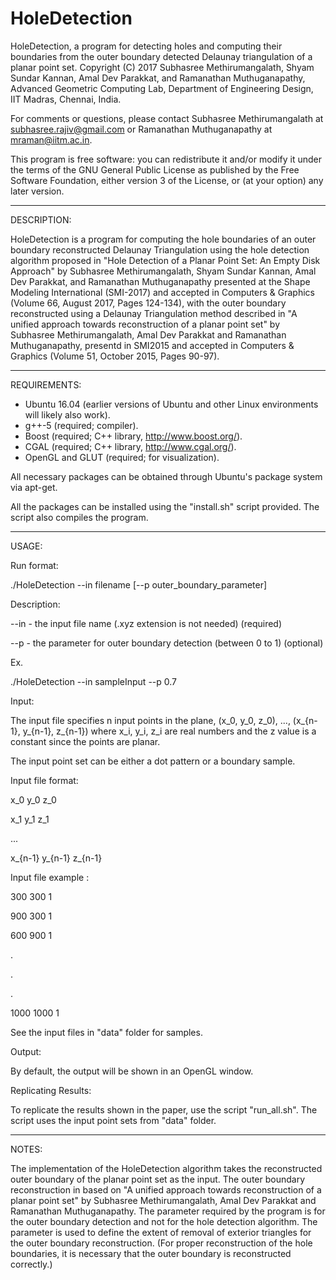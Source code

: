 # HoleDetection 
HoleDetection, a program for detecting holes and computing their boundaries from the outer boundary detected Delaunay triangulation of a planar point set.
Copyright (C) 2017 Subhasree Methirumangalath, Shyam Sundar Kannan, Amal Dev Parakkat, and Ramanathan Muthuganapathy, Advanced Geometric Computing Lab, Department of Engineering Design, IIT Madras, Chennai, India.

For comments or questions, please contact Subhasree Methirumangalath at subhasree.rajiv@gmail.com or Ramanathan Muthuganapathy at mraman@iitm.ac.in.

This program is free software: you can redistribute it and/or modify
it under the terms of the GNU General Public License as published by
the Free Software Foundation, either version 3 of the License, or
(at your option) any later version.

--------------------------------------------------------------------------------

DESCRIPTION:

HoleDetection is a program for computing the hole boundaries of an outer boundary reconstructed Delaunay Triangulation using the hole detection algorithm proposed in "Hole Detection of a Planar Point Set: An Empty Disk Approach" by Subhasree Methirumangalath, Shyam Sundar Kannan, Amal Dev Parakkat, and Ramanathan Muthuganapathy presented at the Shape Modeling International (SMI-2017) and accepted in Computers & Graphics
(Volume 66, August 2017, Pages 124-134), with the outer boundary reconstructed using a Delaunay Triangulation method described in "A unified approach towards reconstruction of a planar point set" by Subhasree Methirumangalath, Amal Dev Parakkat and Ramanathan Muthuganapathy, presentd in SMI2015 and accepted in Computers & Graphics (Volume 51, October 2015, Pages 90-97). 

--------------------------------------------------------------------------------

REQUIREMENTS:

- Ubuntu 16.04 (earlier versions of Ubuntu and other Linux environments will likely also work).
- g++-5                  (required; compiler).
- Boost                  (required; C++ library, http://www.boost.org/).
- CGAL                   (required; C++ library, http://www.cgal.org/).
- OpenGL and GLUT        (required; for visualization).

All necessary packages can be obtained through Ubuntu's package system via apt-get.

All the packages can be installed using the "install.sh" script provided. The script also compiles the program.

--------------------------------------------------------------------------------

USAGE:

Run format:

./HoleDetection --in filename [--p outer_boundary_parameter]

Description:

  --in - the input file name (.xyz extension is not needed) (required)
  
  --p  - the parameter for outer boundary detection (between 0 to 1) (optional)

Ex.

./HoleDetection --in sampleInput --p 0.7


Input:

The input file specifies n input points in the plane, (x_0, y_0, z_0), ..., (x_{n-1}, y_{n-1}, z_{n-1}) where x_i, y_i, z_i are real numbers and the z value is a constant since the points are planar.

The input point set can be either a dot pattern or a boundary sample.

Input file format:

x_0 y_0 z_0

x_1 y_1 z_1

...

x_{n-1} y_{n-1} z_{n-1}


Input file example :

300 300 1

900 300 1

600 900 1

.

.

.

1000 1000 1



See the input files in "data" folder for samples.


Output:

By default, the output will be shown in an OpenGL window.


Replicating Results:

To replicate the results shown in the paper, use the script "run_all.sh". The script uses the input point sets from "data" folder.

--------------------------------------------------------------------------------

NOTES:

The implementation of the HoleDetection algorithm takes the reconstructed outer boundary of the planar point set as the input. The outer boundary reconstruction in based on "A unified approach towards reconstruction of a planar point set" by Subhasree Methirumangalath, Amal Dev Parakkat and Ramanathan Muthuganapathy. The parameter required by the program is for the outer boundary detection and not for the hole detection algorithm.
The parameter is used to define the extent of removal of exterior triangles for the outer boundary reconstruction. (For proper reconstruction of the hole boundaries, it is necessary that the outer boundary is reconstructed correctly.)

